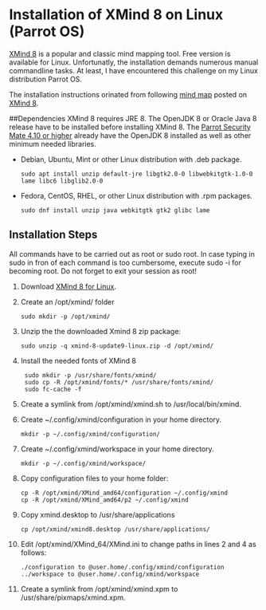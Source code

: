# Installation of XMind 8 on Linux (Parrot OS)
[XMind 8](https://www.xmind.net/xmind8-pro/ "XMind 8 web site") is a popular and classic mind mapping tool.
Free version is available for Linux.
Unfortunatly, the installation demands numerous manual commandline tasks.
At least, I have encountered this challenge on my Linux distribution Parrot OS.

The installation instructions orinated from following [mind map](https://www.xmind.net/m/PuDC/) posted on [XMind 8](https://www.xmind.net/xmind8-pro/ "XMind 8 web site").

##Dependencies
XMind 8 requires JRE 8. The OpenJDK 8 or Oracle Java 8 release have to be installed before installing XMind 8. 
The [Parrot Security Mate 4.10 or higher](https://www.parrotsec.org/download/) already have the OpenJDK 8 installed as well as other minimum needed libraries.

* Debian, Ubuntu, Mint or other Linux distribution with .deb package.
    ```
    sudo apt install unzip default-jre libgtk2.0-0 libwebkitgtk-1.0-0 lame libc6 libglib2.0-0
    ```

* Fedora, CentOS, RHEL, or other Linux distribution with .rpm packages.
    ```
    sudo dnf install unzip java webkitgtk gtk2 glibc lame
    ```

## Installation Steps
All commands have to be carried out as root or sudo root. In case typing in sudo in fron of each command is too cumbersome, execute sudo -i  for becoming root. Do not forget to exit your session as root!
1. Download [XMind 8 for Linux](https://www.xmind.net/download/xmind8).
2. Create an /opt/xmind/ folder
    ```
    sudo mkdir -p /opt/xmind/
    ```

3. Unzip the the downloaded Xmind 8 zip package:
   ```
   sudo unzip -q xmind-8-update9-linux.zip -d /opt/xmind/
   ```
4. Install the needed fonts of XMind 8
   ```   
    sudo mkdir -p /usr/share/fonts/xmind/
    sudo cp -R /opt/xmind/fonts/* /usr/share/fonts/xmind/
    sudo fc-cache -f
   ```
6. Create a symlink from /opt/xmind/xmind.sh to /usr/local/bin/xmind.

7. Create ~/.config/xmind/configuration in your home directory.
    ```
    mkdir -p ~/.config/xmind/configuration/
    ```
8. Create ~/.config/xmind/workspace in your home directory.
    ```
    mkdir -p ~/.config/xmind/workspace/
    ```
9. Copy configuration files to your home folder: 
    ```
    cp -R /opt/xmind/XMind_amd64/configuration ~/.config/xmind
    cp -R /opt/xmind/XMind_amd64/p2 ~/.config/xmind
   ```
10. Copy xmind.desktop to /usr/share/applications
    ```
    cp /opt/xmind/xmind8.desktop /usr/share/applications/
    ```
11. Edit /opt/xmind/XMind_64/XMind.ini to change paths in lines 2 and 4 as follows:
    ```
    ./configuration to @user.home/.config/xmind/configuration
    ../workspace to @user.home/.config/xmind/workspace
    ```
7. Create a symlink from /opt/xmind/xmind.xpm to /usr/share/pixmaps/xmind.xpm.

